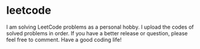 # leetcode

I am solving LeetCode problems as a personal hobby.
I upload the codes of solved problems in order.
If you have a better release or question, please feel free to comment.
Have a good coding life!
